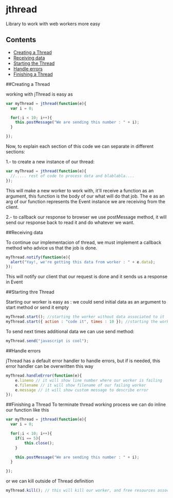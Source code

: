 jthread
=======

Library to work with web workers more easy

Contents
-----
* [Creating a Thread](#creating-a-thread)
* [Receiving data](#receiving-data)
* [Starting the Thread](#starting-the-thread)
* [Handle errors](#handle-errors)
* [Finishing a Thread](#finishing-a-thread)


##Creating a Thread

working with jThread is easy as

```javascript
var myThread = jthread(function(e){
  var i = 0;

  for(;i < 10; i++){
    this.postMessage("We are sending this number : " + i);
  }

});
```

Now, to explain each section of this code we can separate in different sections:

1.- to create a new instance of our thread:
```javascript
var myThread = jthread(function(e){
  //..... rest of code to process data and blablabla....
});
```
This will make a new worker to work with, it'll receive a function as an argument, this function is the body
of our what will do that job.
The e as an arg of our function represents the Event instance we are receiving from the client.

2.- to callback our response to browser we use postMessage method, it will send our response back to read it and do whatever we want.


##Receiving data

To continue our implementacion of thread, we must implement a callback method who advice us that the job is done.

```javascript
myThread.notify(function(e){
  alert("Yay!, we're getting this data from worker : " + e.data);
});
```

This will notify our client that our request is done and it sends us a response in Event


##Starting thre Thread

Starting our worker is easy as :
we could send initial data as an argument to start method or send it empty

````javascript
myThread.start(); //starting the worker without data associated to it
myThread.start({ action : "code it", times : 10 }); //starting the worker with data associated to it
````

To send next times additional data we can use send method:
````javascript
myThread.send("javascript is cool");
````


##Handle errors

jThread has a default error handler to handle errors, but if is needed, this error handler can be overwritten this way

````javascript
myThread.handleError(function(e){
    e.lineno // it will show line number where our worker is failing
    e.filename // it will show filename of our failing worker
    e.message // it will show custom message to describe error
});
````


##Finishing a Thread
To terminate thread working process we can do inline our function like this
````javascript
var myThread = jthread(function(e){
  var i = 0;

  for(;i < 10; i++){
    if(i == 5){
        this.close();
    }

    this.postMessage("We are sending this number : " + i);
  }

});
````

or we can kill outside of Thread definition
````javascript
myThread.kill(); // this will kill our worker, and free resources associated to it
````
